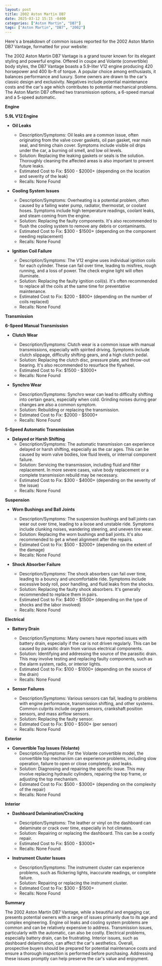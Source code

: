 ```yaml
---
layout: post
title: 2002 Aston Martin DB7
date: 2025-03-12 15:15 -0400
categories: ["Aston Martin", "DB7"]
tags: ["Aston Martin", "DB7", "2002"]
---
```

Here's a breakdown of common issues reported for the 2002 Aston Martin DB7 Vantage, formatted for your website:

The 2002 Aston Martin DB7 Vantage is a grand tourer known for its elegant styling and powerful engine. Offered in coupe and Volante (convertible) body styles, the DB7 Vantage boasts a 5.9-liter V12 engine producing 420 horsepower and 400 lb-ft of torque. A popular choice among enthusiasts, it balances performance and luxury. Some owners are drawn to the car's classic design and exclusivity. Negatives include potential maintenance costs and the car's age which contributes to potential mechanical problems. The Aston Martin DB7 offered two transmission options, a 6-speed manual and a 5-speed automatic.

**Engine**

**5.9L V12 Engine**

*   **Oil Leaks**
    *   Description/Symptoms: Oil leaks are a common issue, often originating from the valve cover gaskets, oil pan gasket, rear main seal, and timing chain cover. Symptoms include visible oil drips under the car, a burning oil smell, and low oil levels.
    *   Solution: Replacing the leaking gaskets or seals is the solution. Thoroughly cleaning the affected areas is also important to prevent future leaks.
    *   Estimated Cost to Fix: $500 - $2000+ (depending on the location and severity of the leak)
    *   Recalls: None Found

*   **Cooling System Issues**
    *   Description/Symptoms: Overheating is a potential problem, often caused by a failing water pump, radiator, thermostat, or coolant hoses. Symptoms include high temperature readings, coolant leaks, and steam coming from the engine.
    *   Solution: Replacing the faulty components. It's also recommended to flush the cooling system to remove any debris or contaminants.
    *   Estimated Cost to Fix: $300 - $1500+ (depending on the component needing replacement)
    *   Recalls: None Found

*   **Ignition Coil Failure**
    *   Description/Symptoms: The V12 engine uses individual ignition coils for each cylinder. These can fail over time, leading to misfires, rough running, and a loss of power. The check engine light will often illuminate.
    *   Solution: Replacing the faulty ignition coil(s). It's often recommended to replace all the coils at the same time for preventative maintenance.
    *   Estimated Cost to Fix: $200 - $800+ (depending on the number of coils replaced)
    *   Recalls: None Found

**Transmission**

**6-Speed Manual Transmission**

*   **Clutch Wear**
    *   Description/Symptoms: Clutch wear is a common issue with manual transmissions, especially with spirited driving. Symptoms include clutch slippage, difficulty shifting gears, and a high clutch pedal.
    *   Solution: Replacing the clutch disc, pressure plate, and throw-out bearing. It's also recommended to resurface the flywheel.
    *   Estimated Cost to Fix: $1500 - $3000+
    *   Recalls: None Found

*   **Synchro Wear**
    *   Description/Symptoms: Synchro wear can lead to difficulty shifting into certain gears, especially when cold. Grinding noises during gear changes are also a common symptom.
    *   Solution: Rebuilding or replacing the transmission.
    *   Estimated Cost to Fix: $2000 - $5000+
    *   Recalls: None Found

**5-Speed Automatic Transmission**

*   **Delayed or Harsh Shifting**
    *   Description/Symptoms: The automatic transmission can experience delayed or harsh shifting, especially as the car ages. This can be caused by worn valve bodies, low fluid levels, or internal component failure.
    *   Solution: Servicing the transmission, including fluid and filter replacement. In more severe cases, valve body replacement or a complete transmission rebuild may be necessary.
    *   Estimated Cost to Fix: $300 - $4000+ (depending on the severity of the issue)
    *   Recalls: None Found

**Suspension**

*   **Worn Bushings and Ball Joints**
    *   Description/Symptoms: The suspension bushings and ball joints can wear out over time, leading to a loose and unstable ride. Symptoms include clunking noises, wandering steering, and uneven tire wear.
    *   Solution: Replacing the worn bushings and ball joints. It's also recommended to get a wheel alignment after the repairs.
    *   Estimated Cost to Fix: $500 - $2000+ (depending on the extent of the damage)
    *   Recalls: None Found

*   **Shock Absorber Failure**
    *   Description/Symptoms: The shock absorbers can fail over time, leading to a bouncy and uncomfortable ride. Symptoms include excessive body roll, poor handling, and fluid leaks from the shocks.
    *   Solution: Replacing the faulty shock absorbers. It's generally recommended to replace them in pairs.
    *   Estimated Cost to Fix: $400 - $1500+ (depending on the type of shocks and the labor involved)
    *   Recalls: None Found

**Electrical**

*   **Battery Drain**
    *   Description/Symptoms: Many owners have reported issues with battery drain, especially if the car is not driven regularly. This can be caused by parasitic drain from various electrical components.
    *   Solution: Identifying and addressing the source of the parasitic drain. This may involve testing and replacing faulty components, such as the alarm system, radio, or interior lights.
    *   Estimated Cost to Fix: $100 - $1000+ (depending on the source of the drain)
    *   Recalls: None Found

*   **Sensor Failures**
    *   Description/Symptoms: Various sensors can fail, leading to problems with engine performance, transmission shifting, and other systems. Common culprits include oxygen sensors, crankshaft position sensors, and mass airflow sensors.
    *   Solution: Replacing the faulty sensor.
    *   Estimated Cost to Fix: $100 - $500+ (per sensor)
    *   Recalls: None Found

**Exterior**

*   **Convertible Top Issues (Volante)**
    *   Description/Symptoms: For the Volante convertible model, the convertible top mechanism can experience problems, including slow operation, failure to open or close completely, and leaks.
    *   Solution: Diagnosing and repairing the specific issue. This may involve replacing hydraulic cylinders, repairing the top frame, or adjusting the top mechanism.
    *   Estimated Cost to Fix: $500 - $3000+ (depending on the complexity of the repair)
    *   Recalls: None Found

**Interior**

*   **Dashboard Delamination/Cracking**
    *   Description/Symptoms: The leather or vinyl on the dashboard can delaminate or crack over time, especially in hot climates.
    *   Solution: Repairing or replacing the dashboard. This can be a costly repair.
    *   Estimated Cost to Fix: $500 - $3000+
    *   Recalls: None Found

*   **Instrument Cluster Issues**
    *   Description/Symptoms: The instrument cluster can experience problems, such as flickering lights, inaccurate readings, or complete failure.
    *   Solution: Repairing or replacing the instrument cluster.
    *   Estimated Cost to Fix: $300 - $1500+
    *   Recalls: None Found

**Summary**

The 2002 Aston Martin DB7 Vantage, while a beautiful and engaging car, presents potential owners with a range of issues primarily due to its age and complex engineering. Engine oil leaks and cooling system problems are common and can be relatively expensive to address. Transmission issues, particularly with the automatic, can also be costly. Electrical problems, especially battery drain, can be frustrating. Interior issues, such as dashboard delamination, can affect the car's aesthetics. Overall, prospective buyers should be prepared for potential maintenance costs and ensure a thorough inspection is performed before purchasing. Addressing these issues promptly can help preserve the car's value and enjoyment.

